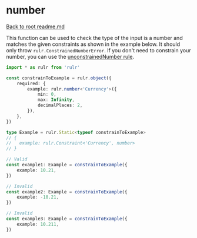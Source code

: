 # number

[Back to root readme.md](../../../readme.md)

This function can be used to check the type of the input is a number and matches the given constraints as shown in the example below. It should only throw `rulr.ConstrainedNumberError`. If you don't need to constrain your number, you can use the [unconstrainedNumber rule](../../valueRules/unconstrainedNumber/readme.md).

```ts
import * as rulr from 'rulr'

const constrainToExample = rulr.object({
	required: {
		example: rulr.number<'Currency'>({
			min: 0,
			max: Infinity,
			decimalPlaces: 2,
		}),
	},
})

type Example = rulr.Static<typeof constrainToExample>
// {
//   example: rulr.Constraint<'Currency', number>
// }

// Valid
const example1: Example = constrainToExample({
	example: 10.21,
})

// Invalid
const example2: Example = constrainToExample({
	example: -10.21,
})

// Invalid
const example3: Example = constrainToExample({
	example: 10.211,
})
```
